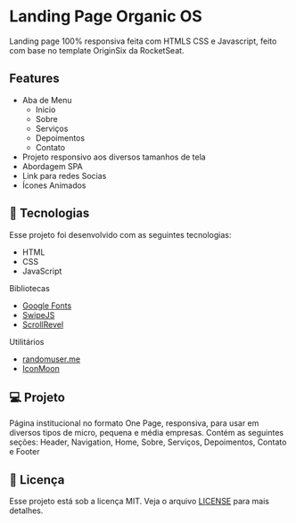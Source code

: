 # Landing Page Organic OS

Landing page 100% responsiva feita com HTMLS CSS e Javascript, feito com base no template OriginSix da RocketSeat.

## Features
- Aba de Menu
    - Inicio
    - Sobre
    - Serviços
    - Depoimentos
    - Contato
- Projeto responsivo aos diversos tamanhos de tela
- Abordagem SPA
- Link para redes Socias
- Ícones Animados


## 🚀 Tecnologias

Esse projeto foi desenvolvido com as seguintes tecnologias:

- HTML
- CSS
- JavaScript

Bibliotecas

- [Google Fonts](https://fonts.google.com/)
- [SwipeJS](https://github.com/nolimits4web/Swiper)
- [ScrollRevel](https://scrollrevealjs.org)

Utilitários

- [randomuser.me](https://randomuser.me/photos)
- [IconMoon](https://icomoon.io/app/#/select)

## 💻 Projeto

 Página institucional no formato One Page, responsiva, para usar em diversos tipos de micro, pequena e média empresas. Contém as seguintes seções: Header, Navigation, Home, Sobre, Serviços, Depoimentos, Contato e Footer


## 📝 Licença

Esse projeto está sob a licença MIT. Veja o arquivo [LICENSE](.github/LICENSE.md) para mais detalhes.